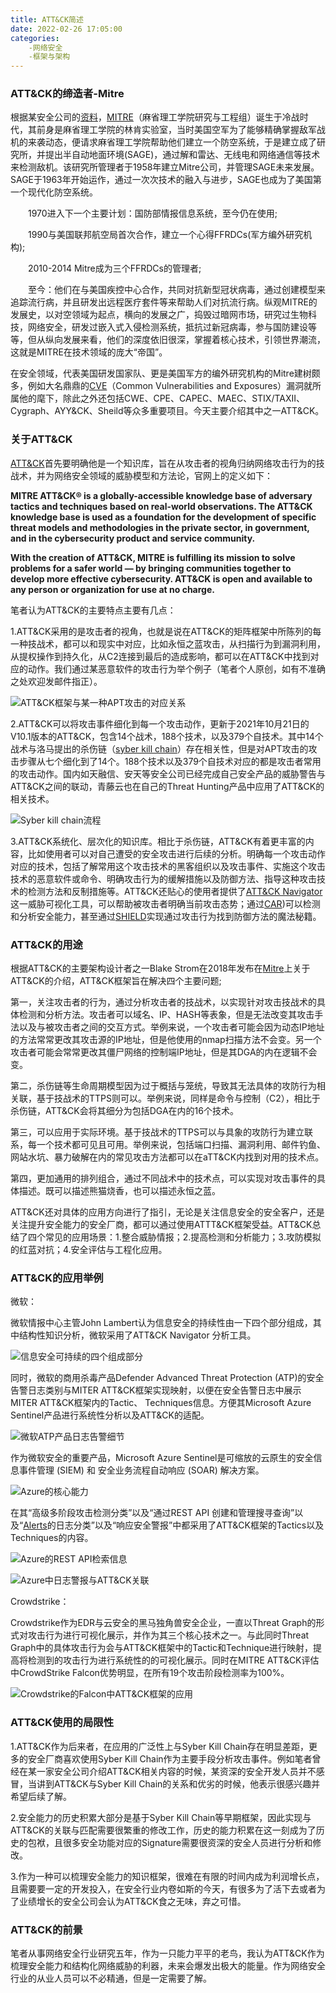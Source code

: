 ```yaml
---
title: ATT&CK简述
date: 2022-02-26 17:05:00
categories:
	-网络安全
	-框架与架构
---
```

### ATT&CK的缔造者-Mitre

根据某安全公司的[资料](http://www.tdhxkj.com/news/651.html)，[MITRE](https://www.mitre.org/)（麻省理工学院研究与工程组）诞生于冷战时代，其前身是麻省理工学院的林肯实验室，当时美国空军为了能够精确掌握敌军战机的来袭动态，便请求麻省理工学院帮助他们建立一个防空系统，于是建立成了研究所，并提出半自动地面环境(SAGE)，通过解和雷达、无线电和网络通信等技术来检测敌机。该研究所管理者于1958年建立Mitre公司，并管理SAGE未来发展。SAGE于1963年开始运作，通过一次次技术的融入与进步，SAGE也成为了美国第一个现代化防空系统。

　　1970进入下一个主要计划：国防部情报信息系统，至今仍在使用;

　　1990与美国联邦航空局首次合作，建立一个心得FFRDCs(军方编外研究机构);

　　2010-2014 Mitre成为三个FFRDCs的管理者;

　　至今：他们在与美国疾控中心合作，共同对抗新型冠状病毒，通过创建模型来追踪流行病，并且研发出远程医疗套件等来帮助人们对抗流行病。纵观MITRE的发展史，以对空领域为起点，横向的发展之广，捣毁过暗网市场，研究过生物科技，网络安全，研发过嵌入式入侵检测系统，抵抗过新冠病毒，参与国防建设等等，但从纵向发展来看，他们的深度依旧很深，掌握着核心技术，引领世界潮流，这就是MITRE在技术领域的庞大“帝国”。

在安全领域，代表美国研发国家队、更是美国军方的编外研究机构的Mitre建树颇多，例如大名鼎鼎的[CVE](https://cve.mitre.org/)（Common Vulnerabilities and Exposures）漏洞就所属他的麾下，除此之外还包括CWE、CPE、CAPEC、MAEC、STIX/TAXII、Cygraph、AYY&CK、Sheild等众多重要项目。今天主要介绍其中之一ATT&CK。

### 关于ATT&CK

[ATT&CK](https://attack.mitre.org/)首先要明确他是一个知识库，旨在从攻击者的视角归纳网络攻击行为的技战术，并为网络安全领域的威胁模型和方法论，官网上的定义如下：

**MITRE ATT&CK® is a globally-accessible knowledge base of adversary tactics and techniques based on real-world observations. The ATT&CK knowledge base is used as a foundation for the development of specific threat models and methodologies in the private sector, in government, and in the cybersecurity product and service community.**

**With the creation of ATT&CK, MITRE is fulfilling its mission to solve problems for a safer world — by bringing communities together to develop more effective cybersecurity. ATT&CK is open and available to any person or organization for use at no charge.**

笔者认为ATT&CK的主要特点主要有几点：

​	1.ATT&CK采用的是攻击者的视角，也就是说在ATT&CK的矩阵框架中所陈列的每一种技战术，都可以和现实中对应，比如永恒之蓝攻击，从扫描行为到漏洞利用，从提权操作到持久化，从C2连接到最后的造成影响，都可以在ATT&CK中找到对应的动作。我们通过某恶意软件的攻击行为举个例子（笔者个人原创，如有不准确之处欢迎发邮件指正）。

![ATT&CK框架与某一种APT攻击的对应关系](../images/ATT&CK/图片1.png)

​	2.ATT&CK可以将攻击事件细化到每一个攻击动作，更新于2021年10月21日的V10.1版本的ATT&CK，包含14个战术，188个技术，以及379个自技术。其中14个战术与洛马提出的杀伤链（[syber kill chain](https://www.lockheedmartin.com/en-us/capabilities/cyber/cyber-kill-chain.html)）存在相关性，但是对APT攻击的攻击步骤从七个细化到了14个。188个技术以及379个自技术对应的都是攻击者常用的攻击动作。国内如天融信、安天等安全公司已经完成自己安全产品的威胁警告与ATT&CK之间的联动，青藤云也在自己的Threat Hunting产品中应用了ATT&CK的相关技术。

![Syber kill chain流程](../images/ATT&CK/THE-CYBER-KILL-CHAIN-body.png)

​	3.ATT&CK系统化、层次化的知识库。相比于杀伤链，ATT&CK有着更丰富的内容，比如使用者可以对自己遭受的安全攻击进行后续的分析。明确每一个攻击动作对应的技术，包括了解常用这个攻击技术的黑客组织以及攻击事件、实施这个攻击技术的恶意软件或命令、明确攻击行为的缓解措施以及防御方法、指导这种攻击技术的检测方法和反制措施等。ATT&CK还贴心的使用者提供了[ATT&CK Navigator](https://mitre-attack.github.io/attack-navigator/)这一威胁可视化工具，可以帮助被攻击者明确当前攻击态势；通过[CAR](https://car.mitre.org/))可以检测和分析安全能力，甚至通过[SHIELD](https://shield.mitre.org/)实现通过攻击行为找到防御方法的魔法秘籍。

### ATT&CK的用途

根据ATT&CK的主要架构设计者之一Blake Strom在2018年发布在[Mitre](https://www.mitre.org/capabilities/cybersecurity/overview/cybersecurity-blog/attck-101)上关于ATT&CK的介绍，ATT&CK框架旨在解决四个主要问题;

第一，关注攻击者的行为，通过分析攻击者的技战术，以实现针对攻击技战术的具体检测和分析方法。攻击者可以域名、IP、HASH等表象，但是无法改变其攻击手法以及与被攻击者之间的交互方式。举例来说，一个攻击者可能会因为动态IP地址的方法常常更改其攻击源的IP地址，但是他使用的nmap扫描方法不会变。另一个攻击者可能会常常更改其僵尸网络的控制端IP地址，但是其DGA的内在逻辑不会变。

第二，杀伤链等生命周期模型因为过于概括与笼统，导致其无法具体的攻防行为相关联，基于技战术的TTPS则可以。举例来说，同样是命令与控制（C2），相比于杀伤链，ATT&CK会将其细分为包括DGA在内的16个技术。

第三，可以应用于实际环境。基于技战术的TTPS可以与具象的攻防行为建立联系，每一个技术都可见且可用。举例来说，包括端口扫描、漏洞利用、邮件钓鱼、网站水坑、暴力破解在内的常见攻击方法都可以在aTT&CK内找到对用的技术点。

第四，更加通用的排列组合，通过不同战术中的技术点，可以实现对攻击事件的具体描述。既可以描述熊猫烧香，也可以描述永恒之蓝。

ATT&CK还对具体的应用方向进行了指引，无论是关注信息安全的安全客户，还是关注提升安全能力的安全厂商，都可以通过使用ATTT&CK框架受益。ATT&CK总结了四个常见的应用场景：1.整合威胁情报；2.提高检测和分析能力；3.攻防模拟的红蓝对抗；4.安全评估与工程化应用。

### ATT&CK的应用举例

微软：

微软情报中心主管John Lambert认为信息安全的持续性由一下四个部分组成，其中结构性知识分析，微软采用了ATT&CK Navigator 分析工具。

![信息安全可持续的四个组成部分](../images/ATT&CK/图片2.png)

同时，微软的商用杀毒产品Defender Advanced Threat Protection (ATP)的安全告警日志类别与MITER ATT&CK框架实现映射，以便在安全告警日志中展示MITER ATT&CK框架内的Tactic、 Techniques信息。方便其Microsoft Azure Sentinel产品进行系统性分析以及ATT&CK的适配。

![微软ATP产品日志告警细节](../images/ATT&CK/图片3.png)

作为微软安全的重要产品，Microsoft Azure Sentinel是可缩放的云原生的安全信息事件管理 (SIEM) 和 安全业务流程自动响应 (SOAR) 解决方案。

![Azure的核心能力](../images/ATT&CK/图片4.png)

在其“高级多阶段攻击检测分类”以及“通过REST API 创建和管理搜寻查询”以及“[Alerts](https://docs.microsoft.com/zh-cn/rest/api/securitycenter/alerts/list)的日志分类”以及“响应安全警报”中都采用了ATT&CK框架的Tactics以及Techniques的内容。

![Azure的REST API检索信息](../images/ATT&CK/图片5.png)

![Azure中日志警报与ATT&CK关联](../images/ATT&CK/图片6.png)

Crowdstrike：

Crowdstrike作为EDR与云安全的黑马独角兽安全企业，一直以Threat Graph的形式对攻击行为进行可视化展示，并作为其三个核心技术之一。与此同时Threat Graph中的具体攻击行为会与ATT&CK框架中的Tactic和Technique进行映射，提高将检测到的攻击行为进行系统性的的可视化展示。同时在MITRE ATT&CK评估中CrowdStrike Falcon优势明显，在所有19个攻击阶段检测率为100%。

![Crowdstrike的Falcon中ATT&CK框架的应用](../images/ATT&CK/图片7.png)

### ATT&CK使用的局限性

1.ATT&CK作为后来者，在应用的广泛性上与Syber Kill Chain存在明显差距，更多的安全厂商喜欢使用Syber Kill Chain作为主要手段分析攻击事件。例如笔者曾经在某一家安全公司介绍ATT&CK相关内容的时候，某资深的安全开发人员并不感冒，当讲到ATT&CK与Syber Kill Chain的关系和优劣的时候，他表示很感兴趣并希望后续了解。

2.安全能力的历史积累大部分是基于Syber Kill Chain等早期框架，因此实现与ATT&CK的关联与匹配需要很繁重的修改工作，历史的能力积累在这一刻成为了历史的包袱，且很多安全功能对应的Signature需要很资深的安全人员进行分析和修改。

3.作为一种可以梳理安全能力的知识框架，很难在有限的时间内成为利润增长点，且需要要一定的开发投入，在安全行业内卷如斯的今天，有很多为了活下去或者为了业绩增长的安全公司会认为ATT&CK食之无味，弃之可惜。

### ATT&CK的前景

笔者从事网络安全行业研究五年，作为一只能力平平的老鸟，我认为ATT&CK作为梳理安全能力和结构化网络威胁的利器，未来会爆发出极大的能量。作为网络安全行业的从业人员可以不必精通，但是一定需要了解。